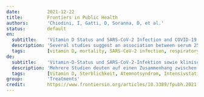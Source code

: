 ```yaml
---
date:          2021-12-22
title:         Frontiers in Public Health
authors:       'Chiodini, I, Gatti, D, Soranna, D, et al.'
status:        default
en:
  subtitle:    'Vitamin D Status and SARS-CoV-2 Infection and COVID-19 Clinical Outcomes'
  description: 'Several studies suggest an association between serum 25-hydroxyvitamin D (25OHD) and the outcomes of Severe Acute Respiratory Syndrome Corona-Virus-2 (SARS-CoV-2) infection, in particular Coronavirus Disease-2019 (COVID-19) related severity and mortality. The aim of the present meta-analysis was to investigate whether vitamin D status is associated with the COVID-19 severity, defined as ARDS requiring admission to intensive care unit (ICU) or mortality (primary endpoints) and with the susceptibility to SARS-CoV-2 and COVID-19-related hospitalization (secondary endpoints). A search in PubMed, ScienceDirect, Web of Science, Google Scholar, Scopus, and preprints repositories was performed until March 31th 2021 to identify all original observational studies reporting association measures, or enough data to calculate them, between Vitamin D status (insufficiency <75, deficiency <50, or severe deficiency <25 nmol/L) and risk of SARS-CoV-2 infection, COVID-19 hospitalization, ICU admission, or death during COVID-19 hospitalization. Fifty-four studies (49 as fully-printed and 5 as pre-print publications) were included for a total of 1,403,715 individuals. The association between vitamin D status and SARS-CoV2 infection, COVID-19 related hospitalization, COVID-19 related ICU admission, and COVID-19 related mortality was reported in 17, 9, 27, and 35 studies, respectively. Severe deficiency, deficiency and insufficiency of vitamin D were all associated with ICU admission, mortality, SARS-CoV-2 infection and COVID-19 hospitalization. Considering specific subgroups (i.e., Caucasian patients, high quality studies, and studies reporting adjusted association estimates) the results of primary endpoints did not change. Patients with low vitamin D levels present an increased risk of ARDS requiring admission to intensive care unit (ICU) or mortality due to SARS-CoV-2 infection and a higher susceptibility to SARS-CoV-2 infection and related hospitalization.'
  tags:        [vitamin D, mortality, SARS-CoV-2 infection, respiratory distress syndrome, intensive care unit]
de:
  subtitle:    'Vitamin-D-Status und SARS-CoV-2-Infektion sowie klinische Ergebnisse von COVID-19'
  description: 'Mehrere Studien deuten auf einen Zusammenhang zwischen 25-Hydroxyvitamin D (25OHD) im Serum und den Folgen einer SARS-CoV-2-Infektion (Severe Acute Respiratory Syndrome Corona-Virus-2) hin, insbesondere dem Schweregrad und der Sterblichkeit im Zusammenhang mit Coronavirus Disease-2019 (COVID-19). Ziel der vorliegenden Meta-Analyse war es, zu untersuchen, ob der Vitamin-D-Status mit dem Schweregrad der COVID-19-Infektion, definiert als ARDS, das eine Aufnahme auf der Intensivstation erfordert, oder mit der Sterblichkeit (primäre Endpunkte) sowie mit der Anfälligkeit für SARS-CoV-2 und COVID-19-bedingte Krankenhausaufenthalte (sekundäre Endpunkte) in Verbindung steht. Eine Suche in PubMed, ScienceDirect, Web of Science, Google Scholar, Scopus und Preprints Repositories wurde bis zum 31. März 2021 durchgeführt, um alle Originalbeobachtungsstudien zu identifizieren, die über Assoziationsmaße oder ausreichende Daten zu deren Berechnung zwischen dem Vitamin-D-Status (Insuffizienz <75, Mangel <50 oder schwerer Mangel <25 nmol/L) und dem Risiko einer SARS-CoV-2-Infektion, einer COVID-19-Krankenhauseinweisung, einer Aufnahme auf der Intensivstation oder eines Todes während eines COVID-19-Krankenhausaufenthalts berichten. Vierundfünfzig Studien (49 als Vollpublikationen und 5 als Vorabveröffentlichungen) wurden für insgesamt 1.403.715 Personen einbezogen. Der Zusammenhang zwischen dem Vitamin-D-Status und der SARS-CoV2-Infektion, der COVID-19-bedingten Hospitalisierung, der COVID-19-bedingten Aufnahme auf der Intensivstation und der COVID-19-bedingten Mortalität wurde in 17, 9, 27 bzw. 35 Studien festgestellt. Schwerer Mangel, Mangel und Insuffizienz von Vitamin D waren alle mit der Aufnahme in die Intensivstation, der Sterblichkeit, der SARS-CoV-2-Infektion und der COVID-19-Krankenhauseinweisung verbunden. Bei der Betrachtung spezifischer Untergruppen (d. h. kaukasische Patienten, Studien mit hoher Qualität und Studien, die bereinigte Assoziationsschätzungen liefern) änderten sich die Ergebnisse der primären Endpunkte nicht. Patienten mit niedrigen Vitamin-D-Spiegeln weisen ein erhöhtes Risiko für ARDS auf, das eine Aufnahme auf der Intensivstation (ICU) oder eine Sterblichkeit aufgrund einer SARS-CoV-2-Infektion erfordert, sowie eine höhere Anfälligkeit für eine SARS-CoV-2-Infektion und einen damit verbundenen Krankenhausaufenthalt.' 
  tags:        [Vitamin D, Sterblichkeit, Atemnotsyndrom, Intensivstation]
group:         'Treatments'
credit:        https://www.frontiersin.org/articles/10.3389/fpubh.2021.736665/full
---
```


